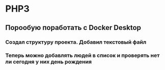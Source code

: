 # PHP3
## Порообую поработать с Docker Desktop
### Создал структуру проекта. Добавил текстовый файл
### Теперь можно добавлять людей в список и проверять нет ли сегодня у них день рождения
